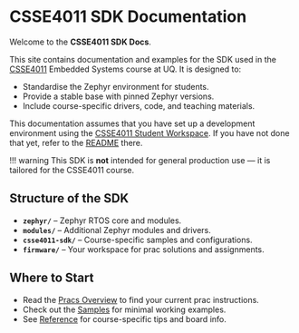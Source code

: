 # CSSE4011 SDK Documentation

Welcome to the **CSSE4011 SDK Docs**.

This site contains documentation and examples for the SDK used in the
[CSSE4011](https://uq.edu.au/) Embedded Systems course at UQ. It is designed
to:

- Standardise the Zephyr environment for students.
- Provide a stable base with pinned Zephyr versions.
- Include course-specific drivers, code, and teaching materials.

This documentation assumes that you have set up a development environment using
the [CSSE4011 Student Workspace][csse4011-student]. If you have not done that
yet, refer to the [README][csse4011-student] there.

!!! warning
    This SDK is **not** intended for general production use — it is
    tailored for the CSSE4011 course.

## Structure of the SDK

- **`zephyr/`** – Zephyr RTOS core and modules.
- **`modules/`** – Additional Zephyr modules and drivers.
- **`csse4011-sdk/`** – Course-specific samples and configurations.
- **`firmware/`** – Your workspace for prac solutions and assignments.

## Where to Start

- Read the [Pracs Overview](pracs/index.md) to find your current prac
  instructions.
- Check out the [Samples](samples/index.md) for minimal working examples.
- See [Reference](reference/index.md) for course-specific tips and board info.


[csse4011-student]:https://github.com/skwort/csse4011-student
